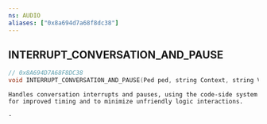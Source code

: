```yaml
---
ns: AUDIO
aliases: ["0x8a694d7a68f8dc38"]
---
```

## INTERRUPT_CONVERSATION_AND_PAUSE

```c
// 0x8A694D7A68F8DC38
void INTERRUPT_CONVERSATION_AND_PAUSE(Ped ped, string Context, string VoiceName);
```

```
Handles conversation interrupts and pauses, using the code-side system for improved timing and to minimize unfriendly logic interactions.

-
```
